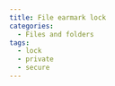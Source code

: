 ```yaml
---
title: File earmark lock
categories:
  - Files and folders
tags:
  - lock
  - private
  - secure
---
```

